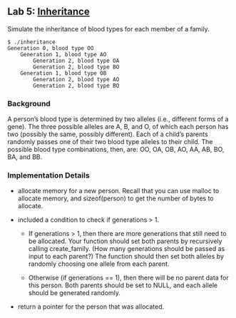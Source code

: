 ## Lab 5: [Inheritance](https://cs50.harvard.edu/x/2021/labs/5/)

Simulate the inheritance of blood types for each member of a family.

```
$ ./inheritance
Generation 0, blood type OO
    Generation 1, blood type AO
        Generation 2, blood type OA
        Generation 2, blood type BO
    Generation 1, blood type OB
        Generation 2, blood type AO
        Generation 2, blood type BO
```

### Background

A person’s blood type is determined by two alleles (i.e., different forms of a gene). The three possible alleles are A, B, and O, of which each person has two (possibly the same, possibly different). Each of a child’s parents randomly passes one of their two blood type alleles to their child. The possible blood type combinations, then, are: OO, OA, OB, AO, AA, AB, BO, BA, and BB.

### Implementation Details

- allocate memory for a new person. Recall that you can use malloc to allocate memory, and sizeof(person) to get the number of bytes to allocate.
- included a condition to check if generations > 1.

  - If generations > 1, then there are more generations that still need to be allocated. Your function should set both parents by recursively calling create_family. (How many generations should be passed as input to each parent?) The function should then set both alleles by randomly choosing one allele from each parent.

  - Otherwise (if generations == 1), then there will be no parent data for this person. Both parents should be set to NULL, and each allele should be generated randomly.

- return a pointer for the person that was allocated.
